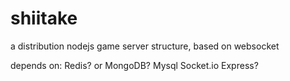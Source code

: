 shiitake
========

a distribution nodejs game server structure, based on websocket

depends on:
Redis? or MongoDB? 
Mysql
Socket.io
Express?
